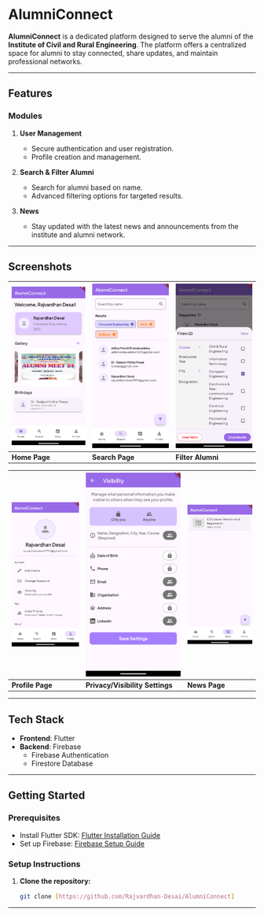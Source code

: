 # AlumniConnect

**AlumniConnect** is a dedicated platform designed to serve the alumni of the **Institute of Civil and Rural Engineering**. The platform offers a centralized space for alumni to stay connected, share updates, and maintain professional networks.

---

## Features

### Modules

1. **User Management**
   - Secure authentication and user registration.
   - Profile creation and management.

2. **Search & Filter Alumni**
   - Search for alumni based on name.
   - Advanced filtering options for targeted results.

3. **News**
   - Stay updated with the latest news and announcements from the institute and alumni network.

---

## Screenshots

| ![Home Page](Screenshots/home_page.png) | ![Search Alumni](Screenshots/search.png) | ![Filter Alumni](Screenshots/filter_alumni.png) |
|-----------------------------------------|-----------------------------------------|-----------------------------------------|
| **Home Page**                           | **Search Page**                         | **Filter Alumni**                        |

| ![Profile Page](Screenshots/profile.png) | ![Visibility Settings](Screenshots/visibility.png) | ![News Page](Screenshots/news.png) |
|------------------------------------------|------------------------------------------|------------------------------------------|
| **Profile Page**                         | **Privacy/Visibility Settings**          | **News Page**                            |

---

## Tech Stack

- **Frontend**: Flutter
- **Backend**: Firebase
  - Firebase Authentication
  - Firestore Database

---

## Getting Started

### Prerequisites

- Install Flutter SDK: [Flutter Installation Guide](https://flutter.dev/docs/get-started/install)
- Set up Firebase: [Firebase Setup Guide](https://firebase.google.com/docs/flutter/setup)

### Setup Instructions

1. **Clone the repository:**

   ```bash
   git clone [https://github.com/Rajvardhan-Desai/AlumniConnect]
---
